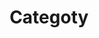 ---
title : "Categoty"
layout : categories
permalink : "/categories/"
autor_profile : true
sidebar_main : true
---